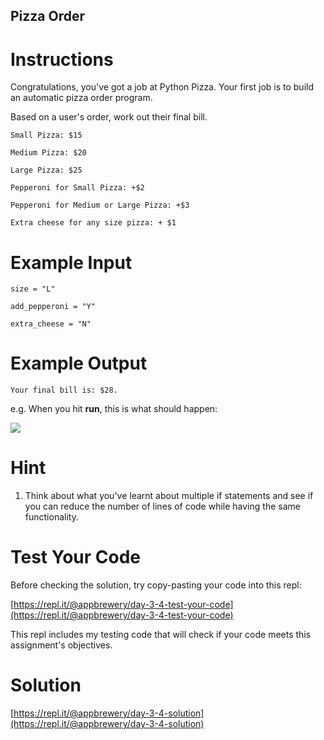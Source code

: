 ## Pizza Order

# Instructions

Congratulations, you've got a job at Python Pizza. Your first job is to build an automatic pizza order program. 

Based on a user's order, work out their final bill. 

```
Small Pizza: $15
```

```
Medium Pizza: $20
```

```
Large Pizza: $25
```

```
Pepperoni for Small Pizza: +$2
```

```
Pepperoni for Medium or Large Pizza: +$3
```

```
Extra cheese for any size pizza: + $1
```

# Example Input

```
size = "L"
```

```
add_pepperoni = "Y"
```

```
extra_cheese = "N"
```

# Example Output

```
Your final bill is: $28.
```

e.g. When you hit **run**, this is what should happen:  

 
![](https://cdn.fs.teachablecdn.com/p1evEkwQxGNR4WlolIb4)
  

# Hint

1. Think about what you've learnt about multiple if statements and see if you can reduce the number of lines of code while having the same functionality.

# Test Your Code

Before checking the solution, try copy-pasting your code into this repl: 

[https://repl.it/@appbrewery/day-3-4-test-your-code](https://repl.it/@appbrewery/day-3-4-test-your-code)

This repl includes my testing code that will check if your code meets this assignment's objectives. 



# Solution

[https://repl.it/@appbrewery/day-3-4-solution](https://repl.it/@appbrewery/day-3-4-solution)